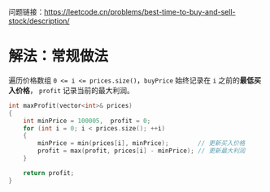 问题链接：https://leetcode.cn/problems/best-time-to-buy-and-sell-stock/description/

# 解法：常规做法

遍历价格数组 `0 <= i <= prices.size()`，`buyPrice` 始终记录在 `i` 之前的**最低买入价格**， `profit` 记录当前的最大利润。

```cpp
int maxProfit(vector<int>& prices)
{
    int minPrice = 100005,  profit = 0;
    for (int i = 0; i < prices.size(); ++i)
    {
        minPrice = min(prices[i], minPrice);        // 更新买入价格
        profit = max(profit, prices[i] - minPrice); // 更新最大利润
    }

    return profit;
}
```
